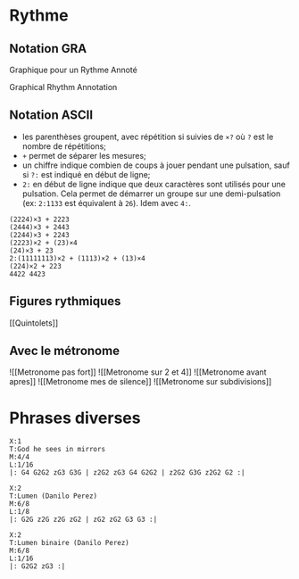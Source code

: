 # Rythme

## Notation GRA

Graphique pour un Rythme Annoté

Graphical Rhythm Annotation

## Notation ASCII

- les parenthèses groupent, avec répétition si suivies de `×?` où `?`
  est le nombre de répétitions;
- `+` permet de séparer les mesures;
- un chiffre indique combien de coups à jouer pendant une pulsation,
  sauf si `?:` est indiqué en début de ligne;
- `2:` en début de ligne indique que deux caractères sont utilisés pour
  une pulsation. Cela permet de démarrer un groupe sur une
  demi-pulsation (ex: `2:1133` est équivalent à `26`). Idem avec `4:`.

```
(2224)×3 + 2223
(2444)×3 + 2443
(2244)×3 + 2243
(2223)×2 + (23)×4
(24)×3 + 23
2:(11111113)×2 + (1113)×2 + (13)×4
(224)×2 + 223
4422 4423
```

## Figures rythmiques

[[Quintolets]]

## Avec le métronome
![[Metronome pas fort]]
![[Metronome sur 2 et 4]]
![[Metronome avant apres]]
![[Metronome mes de silence]]
![[Metronome sur subdivisions]]
# Phrases diverses

```music-abc
X:1
T:God he sees in mirrors
M:4/4
L:1/16
|: G4 G2G2 zG3 G3G | z2G2 zG3 G4 G2G2 | z2G2 G3G z2G2 G2 :|
```
```music-abc
X:2
T:Lumen (Danilo Perez)
M:6/8
L:1/8
|: G2G z2G z2G zG2 | zG2 zG2 G3 G3 :|
```

```music-abc
X:2
T:Lumen binaire (Danilo Perez)
M:6/8
L:1/16
|: G2G2 zG3 :|
```